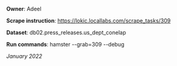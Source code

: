 **Owner**: Adeel
 
**Scrape instruction**: https://lokic.locallabs.com/scrape_tasks/309

**Dataset**: db02.press_releases.us_dept_conelap

**Run commands**: hamster --grab=309 --debug

_January 2022_

